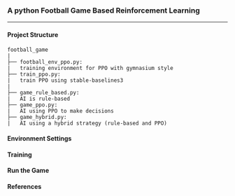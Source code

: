 ### A python Football Game Based Reinforcement Learning
___
#### Project Structure
```text
football_game
|
├── football_env_ppo.py:  
|   training environment for PPO with gymnasium style
├── train_ppo.py: 
|   train PPO using stable-baselines3 
|
├── game_rule_based.py: 
|   AI is rule-based
├── game_ppo.py: 
|   AI using PPO to make decisions
├── game_hybrid.py: 
|   AI using a hybrid strategy (rule-based and PPO)
```

#### Environment Settings

#### Training

#### Run the Game

#### References
